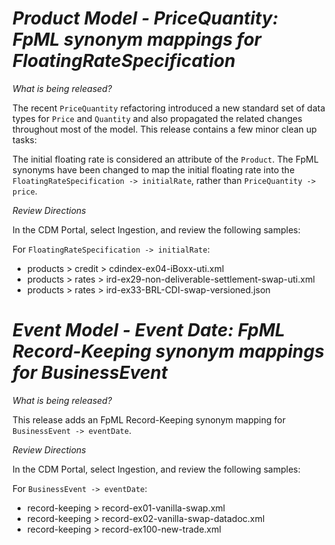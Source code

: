 # *Product Model - PriceQuantity: FpML synonym mappings for FloatingRateSpecification*

_What is being released?_

The recent `PriceQuantity` refactoring introduced a new standard set of data types for `Price` and `Quantity` and also propagated the related changes throughout most of the model. This release contains a few minor clean up tasks:

The initial floating rate is considered an attribute of the `Product`.  The FpML synonyms have been changed to map the initial floating rate into the `FloatingRateSpecification -> initialRate`, rather than `PriceQuantity -> price`.

_Review Directions_

In the CDM Portal, select Ingestion, and review the following samples:

For `FloatingRateSpecification -> initialRate`:

- products > credit > cdindex-ex04-iBoxx-uti.xml
- products > rates > ird-ex29-non-deliverable-settlement-swap-uti.xml
- products > rates > ird-ex33-BRL-CDI-swap-versioned.json

# *Event Model - Event Date: FpML Record-Keeping synonym mappings for BusinessEvent*

_What is being released?_

This release adds an FpML Record-Keeping synonym mapping for `BusinessEvent -> eventDate`.

_Review Directions_

In the CDM Portal, select Ingestion, and review the following samples:

For `BusinessEvent -> eventDate`: 

- record-keeping > record-ex01-vanilla-swap.xml
- record-keeping > record-ex02-vanilla-swap-datadoc.xml
- record-keeping > record-ex100-new-trade.xml
